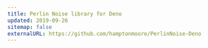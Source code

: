 ```yaml
---
title: Perlin Noise library for Deno
updated: 2019-09-26
sitemap: false
externalURL: https://github.com/hamptonmoore/PerlinNoise-Deno
---
```



